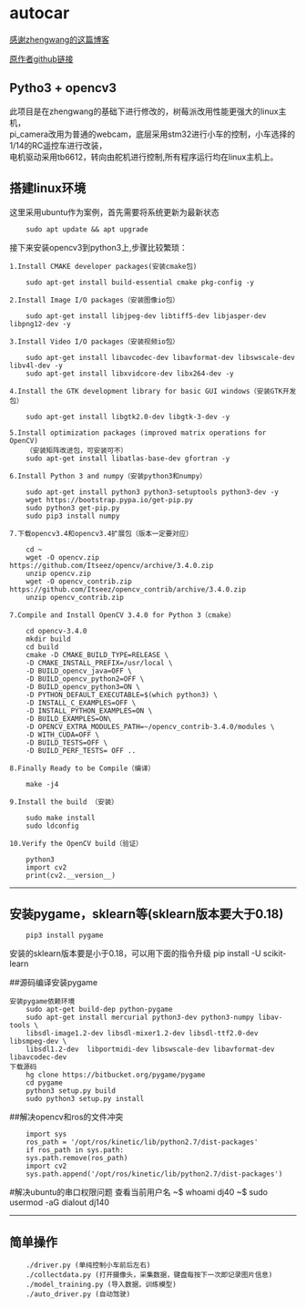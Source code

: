 # autocar

[感谢zhengwang的这篇博客](https://zhengludwig.wordpress.com/projects/self-driving-rc-car/)

[原作者github链接](https://github.com/hamuchiwa/AutoRCCar)
## Pytho3 + opencv3
此项目是在zhengwang的基础下进行修改的，树莓派改用性能更强大的linux主机，<br>
pi_camera改用为普通的webcam，底层采用stm32进行小车的控制，小车选择的1/14的RC遥控车进行改装，<br>
电机驱动采用tb6612，转向由舵机进行控制,所有程序运行均在linux主机上。

## 搭建linux环境

这里采用ubuntu作为案例，首先需要将系统更新为最新状态

		sudo apt update && apt upgrade

接下来安装opencv3到python3上,步骤比较繁琐：

	1.Install CMAKE developer packages(安装cmake包)

		sudo apt-get install build-essential cmake pkg-config -y
		
	2.Install Image I/O packages（安装图像io包）

		sudo apt-get install libjpeg-dev libtiff5-dev libjasper-dev libpng12-dev -y
	
	3.Install Video I/O packages（安装视频io包）

		sudo apt-get install libavcodec-dev libavformat-dev libswscale-dev libv4l-dev -y
		sudo apt-get install libxvidcore-dev libx264-dev -y
	
	4.Install the GTK development library for basic GUI windows（安装GTK开发包）
		
		sudo apt-get install libgtk2.0-dev libgtk-3-dev -y

	5.Install optimization packages (improved matrix operations for OpenCV)
		（安装矩阵改进包，可安装可不）
		sudo apt-get install libatlas-base-dev gfortran -y

	6.Install Python 3 and numpy（安装python3和numpy）

		sudo apt-get install python3 python3-setuptools python3-dev -y
		wget https://bootstrap.pypa.io/get-pip.py
		sudo python3 get-pip.py
		sudo pip3 install numpy
	
	7.下载opencv3.4和opencv3.4扩展包（版本一定要对应）

		cd ~
		wget -O opencv.zip https://github.com/Itseez/opencv/archive/3.4.0.zip
		unzip opencv.zip
		wget -O opencv_contrib.zip https://github.com/Itseez/opencv_contrib/archive/3.4.0.zip
		unzip opencv_contrib.zip

	7.Compile and Install OpenCV 3.4.0 for Python 3（cmake）
		
		cd opencv-3.4.0
		mkdir build
		cd build
		cmake -D CMAKE_BUILD_TYPE=RELEASE \
		-D CMAKE_INSTALL_PREFIX=/usr/local \
		-D BUILD_opencv_java=OFF \
		-D BUILD_opencv_python2=OFF \
		-D BUILD_opencv_python3=ON \
		-D PYTHON_DEFAULT_EXECUTABLE=$(which python3) \
		-D INSTALL_C_EXAMPLES=OFF \
		-D INSTALL_PYTHON_EXAMPLES=ON \
		-D BUILD_EXAMPLES=ON\
		-D OPENCV_EXTRA_MODULES_PATH=~/opencv_contrib-3.4.0/modules \
		-D WITH_CUDA=OFF \
		-D BUILD_TESTS=OFF \
		-D BUILD_PERF_TESTS= OFF ..

	8.Finally Ready to be Compile（编译）
		
		make -j4

	9.Install the build （安装）
	
		sudo make install
		sudo ldconfig

	10.Verify the OpenCV build（验证）
	
		python3
		import cv2
		print(cv2.__version__)


-----------------------------------
## 安装pygame，sklearn等(sklearn版本要大于0.18)
		pip3 install pygame
		
  安装的sklearn版本要是小于0.18，可以用下面的指令升级
  		pip install -U scikit-learn


##源码编译安装pygame

	安装pygame依赖环境
		sudo apt-get build-dep python-pygame
		sudo apt-get install mercurial python3-dev python3-numpy libav-tools \
		libsdl-image1.2-dev libsdl-mixer1.2-dev libsdl-ttf2.0-dev libsmpeg-dev \
		libsdl1.2-dev  libportmidi-dev libswscale-dev libavformat-dev libavcodec-dev
	下载源码
		hg clone https://bitbucket.org/pygame/pygame
		cd pygame
		python3 setup.py build
		sudo python3 setup.py install

##解决opencv和ros的文件冲突

		import sys
		ros_path = '/opt/ros/kinetic/lib/python2.7/dist-packages'
		if ros_path in sys.path:
		sys.path.remove(ros_path)
		import cv2
		sys.path.append('/opt/ros/kinetic/lib/python2.7/dist-packages')

#解决ubuntu的串口权限问题
	查看当前用户名
		~$ whoami
		   dj40
		~$ sudo usermod -aG dialout dj140

--------------------------------
## 简单操作

		./driver.py (单纯控制小车前后左右)
		./collectdata.py (打开摄像头，采集数据，键盘每按下一次即记录图片信息)
		./model_training.py (导入数据，训练模型)
		./auto_driver.py (自动驾驶)


